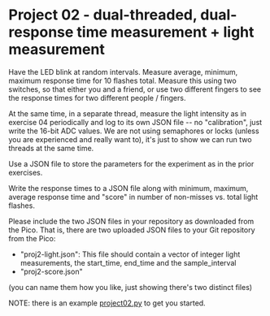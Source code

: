# Project 02 - dual-threaded, dual-response time measurement + light measurement

Have the LED blink at random intervals.
Measure average, minimum, maximum response time for 10 flashes total.
Measure this using two switches, so that either you and a friend, or use two different fingers to see the response times for two different people / fingers.

At the same time, in a separate thread, measure the light intensity as in exercise 04 periodically and log to its own JSON file -- no "calibration", just write the 16-bit ADC values.
We are not using semaphores or locks (unless you are experienced and really want to), it's just to show we can run two threads at the same time.

Use a JSON file to store the parameters for the experiment as in the prior exercises.

Write the response times to a JSON file along with minimum, maximum, average response time and "score" in number of non-misses vs. total light flashes.

Please include the two JSON files in your repository as downloaded from the Pico.
That is, there are two uploaded JSON files to your Git repository from the Pico:

* "proj2-light.json": This file should contain a vector of integer light measurements, the start_time, end_time and the sample_interval
* "proj2-score.json"

(you can name them how you like, just showing there's two distinct files)

NOTE: there is an example [project02.py](./project02.py) to get you started.
